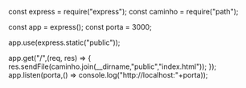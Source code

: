 const express = require("express");
 const caminho = require("path");
 
 const app = express();
 const porta = 3000;
 
 app.use(express.static("public"));
 
 app.get("/",(req, res) => {
     res.sendFile(caminho.join(__dirname,"public","index.html"));
 });
 app.listen(porta,() => console.log("http://localhost:"+porta));
